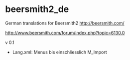# beersmith2_de
German translations for Beersmith2 http://beersmith.com/

http://www.beersmith.com/forum/index.php?topic=6130.0

v 0.1
- Lang.xml: Menus bis einschliesslich M_Import
